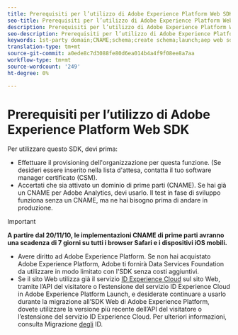 ```yaml
---
title: Prerequisiti per l’utilizzo di Adobe Experience Platform Web SDK
seo-title: Prerequisiti per l’utilizzo di Adobe Experience Platform Web SDK
description: Prerequisiti per l’utilizzo di Adobe Experience Platform Web SDK
seo-description: Prerequisiti per l’utilizzo di Adobe Experience Platform Web SDK
keywords: 1st-party domain;CNAME;schema;create schema;launch;aep web sdk extension;extension;configuration id;configuration tool;data element;create data element;XDM Object;sendEvent;send Event;
translation-type: tm+mt
source-git-commit: a0ede8c7d3088fe80d6ea014b4a4f9f08ee8a7aa
workflow-type: tm+mt
source-wordcount: '249'
ht-degree: 0%

---
```



# Prerequisiti per l’utilizzo di Adobe Experience Platform Web SDK

Per utilizzare questo SDK, devi prima:

- Effettuare il provisioning dell&#39;organizzazione per questa funzione. (Se desideri essere inserito nella lista d&#39;attesa, contatta il tuo software manager certificato (CSM).
- Accertati che sia attivato un dominio di prime parti (CNAME). Se hai già un CNAME per  Adobe Analytics, devi usarlo. Il test in fase di sviluppo funziona senza un CNAME, ma ne hai bisogno prima di andare in produzione.

>[!IMPORTANT]
>
>**A partire dal 20/11/10, le implementazioni CNAME di prime parti avranno una scadenza di 7 giorni su tutti i browser Safari e i dispositivi iOS mobili.**

- Avere diritto ad Adobe Experience Platform. Se non hai acquistato Adobe Experience Platform,  Adobe ti fornirà  Data Services Foundation da utilizzare in modo limitato con l&#39;SDK senza costi aggiuntivi.
- Se il sito Web utilizza già il servizio [ID Experience Cloud](https://experienceleague.adobe.com/docs/experience-platform/edge/identity/overview.html) sul sito Web, tramite l’API del visitatore o l’estensione  del servizio ID Experience Cloud in  Adobe Experience Platform Launch, e desiderate continuare a usarlo durante la migrazione all’SDK Web di Adobe Experience Platform, dovete utilizzare la versione più recente dell’API del visitatore o l’estensione  del servizio ID Experience Cloud. Per ulteriori informazioni, consulta Migrazione [degli](https://experienceleague.adobe.com/docs/experience-platform/edge/identity/overview.html?lang=en#identity) ID.
